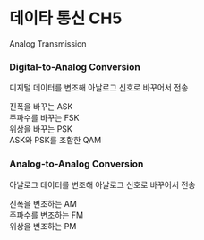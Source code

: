# 데이타 통신 CH5
Analog Transmission  

### Digital-to-Analog Conversion  
디지털 데이터를 변조해 아날로그 신호로 바꾸어서 전송  

진폭을 바꾸는 ASK  
주파수를 바꾸는 FSK  
위상을 바꾸는 PSK  
ASK와 PSK를 조합한 QAM  

### Analog-to-Analog Conversion  
아날로그 데이터를 변조해 아날로그 신호로 바꾸어서 전송  

진폭을 변조하는 AM  
주파수를 변조하는 FM  
위상을 변조하는 PM  